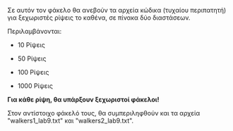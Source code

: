 Σε αυτόν τον φάκελο θα ανεβούν τα αρχεία κώδικα (τυχαίου περιπατητή) για ξεχωριστές ρίψεις το καθένα, σε πίνακα δύο διαστάσεων.

Περιλαμβάνονται:

* 10 Ρίψεις

* 50 Ρίψεις

* 100 Ρίψεις

* 1000 Ρίψεις


**Για κάθε ρίψη, θα υπάρξουν ξεχωριστοί φάκελοι!**

Στον αντίστοιχο φάκελό τους, θα συμπεριληφθούν και τα αρχεία "walkers1_lab9.txt" και "walkers2_lab9.txt".
